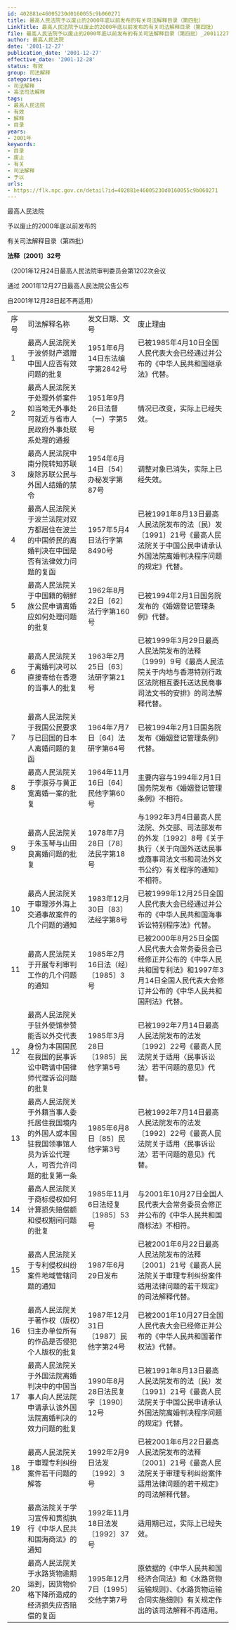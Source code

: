 ```yaml
---
id: 402881e46005230d0160055c9b060271
title: 最高人民法院予以废止的2000年底以前发布的有关司法解释目录（第四批）
LinkTitle: 最高人民法院予以废止的2000年底以前发布的有关司法解释目录（第四批）
file: 最高人民法院予以废止的2000年底以前发布的有关司法解释目录（第四批）_20011227_402881e46005230d0160055c9b060271.docx
author: 最高人民法院
date: '2001-12-27'
publication_date: '2001-12-27'
effective_date: '2001-12-28'
status: 有效
group: 司法解释
categories:
- 司法解释
- 高法司法解释
tags:
- 最高人民法院
- 有效
- 解释
- 目录
years:
- 2001年
keywords:
- 目录
- 废止
- 有关
- 司法解释
- 予以
urls:
- https://flk.npc.gov.cn/detail?id=402881e46005230d0160055c9b060271
---
```


最高人民法院

予以废止的2000年底以前发布的

有关司法解释目录（第四批）

**法释〔2001〕32号**

（2001年12月24日最高人民法院审判委员会第1202次会议

通过 2001年12月27日最高人民法院公告公布

自2001年12月28日起不再适用）

|  |  |  |  |
| --- | --- | --- | --- |
| 序号 | 司法解释名称 | 发文日期、文号 | 废止理由 |
| 1 | 最高人民法院关于波侨财产遗赠中国人应否有效问题的批复 | 1951年6月14日东法编字第2842号 | 已被1985年4月10日全国人民代表大会已经通过并公布的《中华人民共和国继承法》代替。 |
| 2 | 最高人民法院关于处理外侨案件如当地无外事处可就近与省市人民政府外事处联系处理的通报 | 1951年9月26日法督（一）字第5号 | 情况已改变，实际上已经失效。 |
| 3 | 最高人民法院中南分院转知苏联废除苏联公民与外国人结婚的禁令 | 1954年6月14日〔54〕办秘发字第87号 | 调整对象已消失，实际上已经失效。 |
| 4 | 最高人民法院关于波兰法院对双方都居住在波兰的中国侨民的离婚判决在中国是否有法律效力问题的复函 | 1957年5月4日法行字第8490号 | 已被1991年8月13日最高人民法院发布的法（民）发〔1991〕21号《最高人民法院关于中国公民申请承认外国法院离婚判决程序问题的规定》代替。 |
| 5 | 最高人民法院关于中国籍的朝鲜族公民申请离婚应如何处理问题的批复 | 1962年8月22日〔62〕法行字第160号 | 已被1994年2月1日国务院发布的《婚姻登记管理条例》代替。 |
| 6 | 最高人民法院关于离婚判决可以直接寄给在香港的当事人的批复 | 1963年2月25日〔63〕法研字第21号 | 已被1999年3月29日最高人民法院发布的法释〔1999〕9号《最高人民法院关于内地与香港特别行政区法院相互委托送达民商事司法文书的安排》的司法解释代替。 |
| 7 | 最高人民法院关于我国公民要求与已回国的日本人离婚问题的复函 | 1964年7月7日〔64〕法研字第64号 | 已被1994年2月1日国务院发布《婚姻登记管理条例》代替。 |
| 8 | 最高人民法院关于李淑芬与黄正宽离婚一案的批复 | 1964年11月16日〔64〕民他字第60号 | 主要内容与1994年2月1日国务院发布《婚姻登记管理条例》不相符。 |
| 9 | 最高人民法院关于朱玉琴与山田良离婚问题的批复 | 1978年7月28日〔78〕法民字第18号 | 与1992年3月4日最高人民法院、外交部、司法部发布的外发〔1992〕8号《关于执行〈关于向国外送达民事或商事司法文书和司法外文书公约〉有关程序的通知》不相符。 |
| 10 | 最高人民法院关于审理涉外海上交通事故案件的几个问题的通知 | 1983年12月30日〔83〕法经字第8号 | 已被1999年12月25日全国人民代表大会已经通过并公布的《中华人民共和国海事诉讼特别程序法》代替。 |
| 11 | 最高人民法院关于开展专利审判工作的几个问题的通知 | 1985年2月16日法（经）〔1985〕3号 | 已被2000年8月25日全国人民代表大会常务委员会已经修正并公布的《中华人民共和国专利法》和1997年3月14日全国人民代表大会修订并公布的《中华人民共和国刑法》代替。 |
| 12 | 最高人民法院关于驻外使馆参赞能否以外交代表身份为本国国民在我国的民事诉讼中聘请中国律师代理诉讼问题的批复 | 1985年3月28日〔1985〕民他字第5号 | 已被1992年7月14日最高人民法院发布的法发〔1992〕22号《最高人民法院关于适用〈民事诉讼法〉若干问题的意见》代替。 |
| 13 | 最高人民法院关于外籍当事人委托居住我国境内的外国人或本国驻我国领事馆人员为诉讼代理人，可否允许问题的批复第一条 | 1985年6月8日〔85〕民他字第3号 | 已被1992年7月14日最高人民法院发布的法发〔1992〕22号《最高人民法院关于适用〈民事诉讼法〉若干问题的意见》代替。 |
| 14 | 最高人民法院关于商标侵权如何计算损失赔偿额和侵权期间问题的批复 | 1985年11月6日法经复〔1985〕53号 | 与2001年10月27日全国人民代表大会常务委员会修正并公布的《中华人民共和国商标法》不相符。 |
| 15 | 最高人民法院关于专利侵权纠纷案件地域管辖问题的通知 | 1987年6月29日发布 | 已被2001年6月22日最高人民法院发布的法释〔2001〕21号《最高人民法院关于审理专利纠纷案件适用法律问题的若干规定》的司法解释代替。 |
| 16 | 最高人民法院关于著作权（版权）归主办单位所有的作品是否侵犯个人版权的批复 | 1987年12月31日〔1987〕民他字第24号 | 已被2001年10月27日全国人民代表大会已经修正并公布的《中华人民共和国著作权法》代替。 |
| 17 | 最高人民法院关于外国法院离婚判决中的中国当事人向人民法院申请承认该外国法院离婚判决的效力问题的批复 | 1990年8月28日法民复字〔1990〕12号 | 已被1991年8月13日最高人民法院发布的法（民）发〔1991〕21号《最高人民法院关于中国公民申请承认外国法院离婚判决程序问题的规定》代替。 |
| 18 | 最高人民法院关于审理专利纠纷案件若干问题的解答 | 1992年2月9日法发〔1992〕3号 | 已被2001年6月22日最高人民法院发布的法释〔2001〕21号《最高人民法院关于审理专利纠纷案件适用法律问题的若干规定》的司法解释代替。 |
| 19 | 最高法院关于学习宣传和贯彻执行《中华人民共和国海商法》的通知 | 1992年11月18日法发〔1992〕37号 | 适用期已过，实际上已经失效。 |
| 20 | 最高人民法院关于水路货物逾期运到，因货物价格下降所造成的经济损失应否赔偿的复函 | 1995年12月7日〔1995〕交他字第7号 | 原依据的《中华人民共和国经济合同法》和《水路货物运输规则》、《水路货物运输合同实施细则》有关规定作出的该司法解释不再适用。 |
